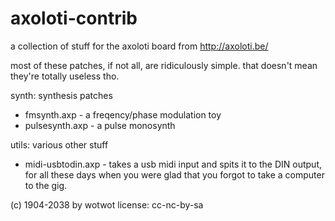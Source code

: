 # axoloti-contrib
a collection of stuff for the axoloti board from http://axoloti.be/

most of these patches, if not all, are ridiculously simple.
that doesn't mean they're totally useless tho.

synth: synthesis patches
* fmsynth.axp - a freqency/phase modulation toy
* pulsesynth.axp - a pulse monosynth

utils: various other stuff
* midi-usbtodin.axp - takes a usb midi input and spits it to the DIN output, for all these days when you were glad that you forgot to take a computer to the gig.

(c) 1904-2038 by wotwot
license: cc-nc-by-sa
